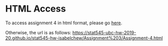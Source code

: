 # HTML Access

To access assignment 4 in html format, please go [here](https://stat545-ubc-hw-2019-20.github.io/stat545-hw-isabelchew/Assignment%203/Assignment-4.html).

Otherwise, the url is as follows:
https://stat545-ubc-hw-2019-20.github.io/stat545-hw-isabelchew/Assignment%203/Assignment-4.html
